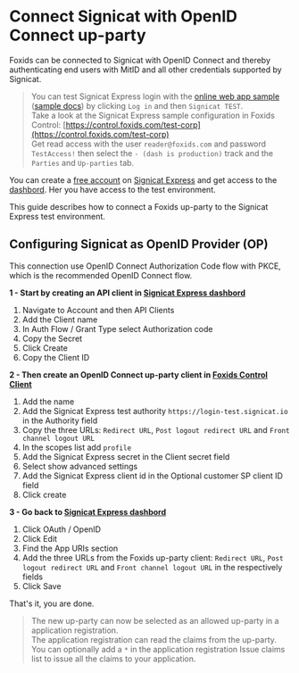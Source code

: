 ﻿# Connect Signicat with OpenID Connect up-party

Foxids can be connected to Signicat with OpenID Connect and thereby authenticating end users with MitID and all other credentials supported by Signicat.

> You can test Signicat Express login with the [online web app sample](https://aspnetcoreoidcallupsample.itfoxtec.com) ([sample docs](samples.md#aspnetcoreoidcauthcodealluppartiessample)) by clicking `Log in` and then `Signicat TEST`.  
> Take a look at the Signicat Express sample configuration in Foxids Control: [https://control.foxids.com/test-corp](https://control.foxids.com/test-corp)  
> Get read access with the user `reader@foxids.com` and password `TestAccess!` then select the `- (dash is production)` track and the `Parties` and `Up-parties` tab.

You can create a [free account](https://www.signicat.com/sign-up/express-api-onboarding) on [Signicat Express](https://developer.signicat.com/express/docs/) and get access to the [dashbord](https://dashboard-test.signicat.io/dashboard). 
Her you have access to the test environment.

This guide describes how to connect a Foxids up-party to the Signicat Express test environment.

## Configuring Signicat as OpenID Provider (OP)

This connection use OpenID Connect Authorization Code flow with PKCE, which is the recommended OpenID Connect flow.

**1 - Start by creating an API client in [Signicat Express dashbord](https://dashboard-test.signicat.io/dashboard)**

 1. Navigate to Account and then API Clients
 2. Add the Client name
 3. In Auth Flow / Grant Type select Authorization code
 4. Copy the Secret
 5. Click Create
 6. Copy the Client ID

**2 - Then create an OpenID Connect up-party client in [Foxids Control Client](control.md#foxids-control-client)**

 1. Add the name
 2. Add the Signicat Express test authority `https://login-test.signicat.io` in the Authority field
 3. Copy the three URLs: `Redirect URL`, `Post logout redirect URL` and `Front channel logout URL`
 4. In the scopes list add `profile`
 5. Add the Signicat Express secret in the Client secret field
 6. Select show advanced settings
 7. Add the Signicat Express client id in the Optional customer SP client ID field
 8. Click create

 **3 - Go back to [Signicat Express dashbord](https://dashboard-test.signicat.io/dashboard)**

 1. Click OAuth / OpenID
 2. Click Edit
 3. Find the App URIs section
 4. Add the three URLs from the Foxids up-party client: `Redirect URL`, `Post logout redirect URL` and `Front channel logout URL` in the respectively fields 
 5. Click Save

That's it, you are done. 

> The new up-party can now be selected as an allowed up-party in a application registration.  
> The application registration can read the claims from the up-party. You can optionally add a `*` in the application registration Issue claims list to issue all the claims to your application.
